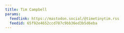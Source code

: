 ```yaml
---
title: Tim Campbell
params:
  feedlink: https://mastodon.social/@timetinytim.rss
  feedid: 65f92e4652ccd787c9bb36ed3b5d6eba
---
```

